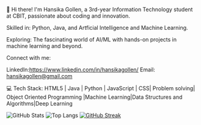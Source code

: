 👋 Hi there!
I'm Hansika Gollen, a 3rd-year Information Technology student at CBIT, passionate about coding and innovation.

Skilled in: Python, Java, and Artficial Intelligence and Machine Learning.

Exploring: The fascinating world of AI/ML with hands-on projects in machine learning and beyond.

Connect with me:

LinkedIn:https://www.linkedin.com/in/hansikagollen/
Email: hansikagollen@gmail.com

💻 Tech Stack:
HTML5 | Java | Python | JavaScript | CSS| Problem solving| Object Oriented Programming |Machine Learning|Data Structures and Algorithms|Deep Learning


![GitHub Stats](https://github-readme-stats.vercel.app/api?username=HansikaGollen&show_icons=true&theme=radical)
![Top Langs](https://github-readme-stats.vercel.app/api/top-langs/?username=HansikaGollen&layout=compact&theme=radical)
[![GitHub Streak](https://streak-stats.demolab.com?user=HansikaGollen&theme=radical)](https://git.io/streak-stats)



<!--
**hansikagollen/HansikaGollen** is a ✨ _special_ ✨ repository because its `README.md` (this file) appears on your GitHub profile.

Here are some ideas to get you started:

- 🔭 I’m currently working on ...
- 🌱 I’m currently learning ...
- 👯 I’m looking to collaborate on ...
- 🤔 I’m looking for help with ...
- 💬 Ask me about ...
- 📫 How to reach me: ...
- 😄 Pronouns: ...
- ⚡ Fun fact: ...
-->
